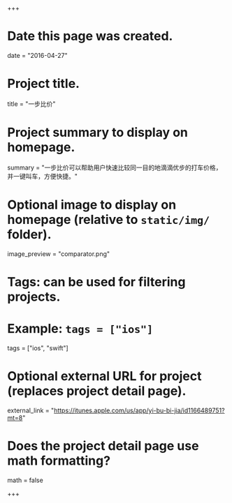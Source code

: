 +++
# Date this page was created.
date = "2016-04-27"

# Project title.
title = "一步比价"

# Project summary to display on homepage.
summary = "一步比价可以帮助用户快速比较同一目的地滴滴优步的打车价格，并一键叫车，方便快捷。"

# Optional image to display on homepage (relative to `static/img/` folder).
image_preview = "comparator.png"

# Tags: can be used for filtering projects.
# Example: `tags = ["ios"]`
tags = ["ios", "swift"]

# Optional external URL for project (replaces project detail page).
external_link = "https://itunes.apple.com/us/app/yi-bu-bi-jia/id1166489751?mt=8"

# Does the project detail page use math formatting?
math = false

+++
